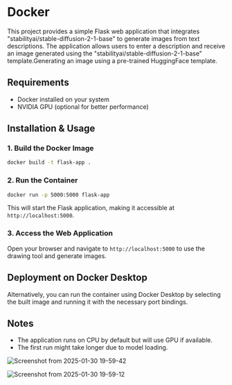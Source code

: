 # Docker

This project provides a simple Flask web application that integrates "stabilityai/stable-diffusion-2-1-base" to generate images from text descriptions. The application allows users to enter a description and receive an image generated using the "stabilityai/stable-diffusion-2-1-base" template.Generating an image using a pre-trained HuggingFace template.

## Requirements
- Docker installed on your system
- NVIDIA GPU (optional for better performance)

## Installation & Usage
### 1. Build the Docker Image
```sh
docker build -t flask-app .
```

### 2. Run the Container
```sh
docker run -p 5000:5000 flask-app
```
This will start the Flask application, making it accessible at `http://localhost:5000`.

### 3. Access the Web Application
Open your browser and navigate to `http://localhost:5000` to use the drawing tool and generate images.

## Deployment on Docker Desktop
Alternatively, you can run the container using Docker Desktop by selecting the built image and running it with the necessary port bindings.

## Notes
- The application runs on CPU by default but will use GPU if available.
- The first run might take longer due to model loading.

![Screenshot from 2025-01-30 19-59-42](https://github.com/user-attachments/assets/8458c530-1962-4c06-bb3a-dbf69fe38b95)

![Screenshot from 2025-01-30 19-59-12](https://github.com/user-attachments/assets/d89d0c60-0e7c-4bb7-a5f1-e097faac38d1)

